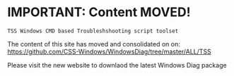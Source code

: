 # IMPORTANT: Content MOVED!
`TSS Windows CMD based Troubleshshooting script toolset`

The content of this site has moved and consolidated on on:
https://github.com/CSS-Windows/WindowsDiag/tree/master/ALL/TSS

Please visit the new website to downlaod the latest Windows Diag package
